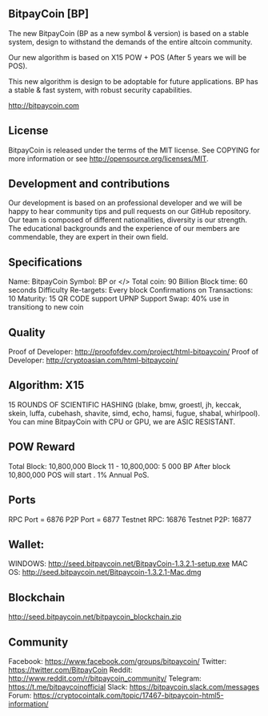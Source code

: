## BitpayCoin [BP]

The new BitpayCoin (BP as a new symbol & version) is based on a stable system, design to withstand the demands of the entire altcoin community.

Our new algorithm is based on X15 POW + POS (After 5 years we will be POS).

This new algorithm is design to be adoptable for future applications. BP has a stable & fast system, with robust security capabilities.

http://bitpaycoin.com

## License

BitpayCoin is released under the terms of the MIT license. See COPYING for more information or see http://opensource.org/licenses/MIT.

## Development and contributions

Our development is based on an professional developer and we will be happy to hear community tips and pull requests on our GitHub repository. Our team is composed of different nationalities, diversity is our strength. The educational backgrounds and the experience of our members are  commendable, they are expert in their own field. 

## Specifications

Name: BitpayCoin
Symbol: BP or </>
Total coin: 90 Billion 
Block time: 60 seconds 
Difficulty Re-targets: Every block Confirmations on Transactions: 10 
Maturity: 15
QR CODE support
UPNP Support
Swap: 40% use in transitiong to new coin


## Quality

Proof of Developer: http://proofofdev.com/project/html-bitpaycoin/
Proof of Developer: http://cryptoasian.com/html-bitpaycoin/

## Algorithm: X15

15 ROUNDS OF SCIENTIFIC HASHING (blake, bmw, groestl, jh, keccak, skein, luffa, cubehash, shavite, simd, echo, hamsi, fugue, shabal, whirlpool). You can mine BitpayCoin with CPU or GPU, we are ASIC RESISTANT.

## POW Reward
Total Block: 10,800,000 
Block 11 - 10,800,000: 5 000 BP After block 10,800,000 POS will start . 1% Annual PoS.

## Ports

RPC Port = 6876
P2P Port = 6877
Testnet RPC: 16876
Testnet P2P: 16877 

## Wallet:
 
WINDOWS: http://seed.bitpaycoin.net/BitpayCoin-1.3.2.1-setup.exe
MAC OS:  http://seed.bitpaycoin.net/Bitpaycoin-1.3.2.1-Mac.dmg

## Blockchain 

http://seed.bitpaycoin.net/bitpaycoin_blockchain.zip

## Community

Facebook: https://www.facebook.com/groups/bitpaycoin/
Twitter: https://twitter.com/BitpayCoin
Reddit: http://www.reddit.com/r/bitpaycoin_community/
Telegram: https://t.me/bitpaycoinofficial
Slack: https://bitpaycoin.slack.com/messages
Forum: https://cryptocointalk.com/topic/17467-bitpaycoin-html5-information/

